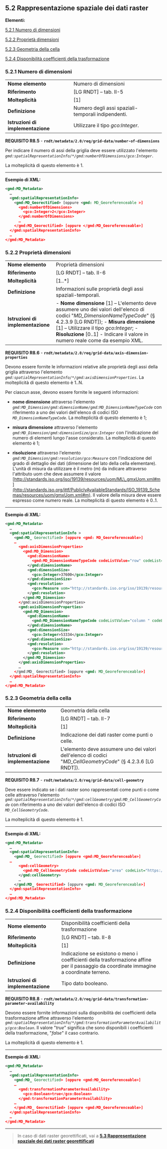 ## 5.2 Rappresentazione spaziale dei dati raster

**Elementi:**

[5.2.1 Numero di dimensioni](#521-numero-di-dimensioni)

[5.2.2 Proprietà dimensioni](#522-proprietà-dimensioni)

[5.2.3 Geometria della cella](#523-geometria-della-cella)

[5.2.4 Disponibilità coefficienti della trasformazione](#524-disponibilità-coefficienti-della-trasformazione)



### 5.2.1 Numero di dimensioni

|  |  |
| --- | --- |
| **Nome elemento** | Numero di dimensioni |
| **Riferimento** | [LG RNDT] – tab. II-5 |
| **Molteplicità** | [1] |
| **Definizione** | Numero degli assi spaziali-temporali indipendenti. |
| **Istruzioni di implementazione** | Utilizzare il tipo _gco:Integer_. |

**REQUISITO R8.5** - **```rndt/metadata/2.0/req/grid-data/number-of-dimensions```**

Per indicare il numero di assi della griglia deve essere utilizzato l&#39;elemento _```gmd:spatialRepresentationInfo/*/gmd:numberOfDimensions/gco:Integer```_.

La molteplicità di questo elemento è 1.

---

**Esempio di XML:**

```xml
<gmd:MD_Metadata>
  …
  <gmd:spatialRepresentationInfo>
    <gmd:MD_Georectified> [oppure <gmd: MD_Georeferenceable >]
      <gmd:numberOfDimensions>
        <gco:Integer>2</gco:Integer>
      </gmd:numberOfDimensions>
      …
    </gmd:MD_Georectified> [oppure </gmd:MD_Georeferenceable>]
  </gmd:spatialRepresentationInfo>
  …
</gmd:MD_Metadata>
```

### 5.2.2 Proprietà dimensioni

|  |  |
| --- | --- |
| **Nome elemento** | Proprietà dimensioni |
| **Riferimento** | [LG RNDT] – tab. II-6 |
| **Molteplicità** | [1..\*] |
| **Definizione** | Informazioni sulle proprietà degli assi spaziali-temporali. |
| **Istruzioni di implementazione** | - **Nome dimensione** [1] – L&#39;elemento deve assumere uno dei valori dell&#39;elenco di codici &quot;_MD\_DimensionNameTypeCode_&quot; (§ 4.2.3.9 [LG RNDT]); - **Misura dimensione** [1] – Utilizzare il tipo _gco:Integer_; - **Risoluzione** [0..1] - Indicare il valore in numero reale come da esempio XML. |

**REQUISITO R8.6** - **```rndt/metadata/2.0/req/grid-data/axis-dimension-properties```**

Devono essere fornite le informazioni relative alle proprietà degli assi della griglia attraverso l&#39;elemento _```gmd:spatialRepresentationInfo/*/gmd:axisDimensionProperties```_. La molteplicità di questo elemento è 1..N.

Per ciascun asse, devono essere fornite le seguenti informazioni:

- **nome dimensione** attraverso l&#39;elemento _```gmd:MD_Dimension/gmd:dimensionName/gmd:MD_DimensionNameTypeCode```_ con riferimento a uno dei valori dell&#39;elenco di codici ISO _```MD_DimensionNameTypeCode```_. La molteplicità di questo elemento è 1;

- **misura dimensione** attraverso l&#39;elemento _```gmd:MD_Dimension/gmd:dimensionSize/gco:Integer```_ con l&#39;indicazione del numero di elementi lungo l&#39;asse considerato. La molteplicità di questo elemento è 1;

- **risoluzione** attraverso l&#39;elemento _```gmd:MD_Dimension/gmd:resolution/gco:Measure```_ con l&#39;indicazione del grado di dettaglio dei dati (dimensione del lato della cella elementare). L&#39;unità di misura da utilizzare è il metro (m) da indicare attraverso l&#39;attributo uom che deve assumere il valore [http://standards.iso.org/iso/19139/resources/uom/ML\_gmxUom.xml#m](http://standards.iso.org/ittf/PubliclyAvailableStandards/ISO_19139_Schemas/resources/uom/gmxUom.xml#m). Il valore della misura deve essere espresso come numero reale. La molteplicità di questo elemento è 0..1.

---

**Esempio di XML:**

```xml
<gmd:MD_Metadata>
  …
  <gmd:spatialRepresentationInfo >
    <gmd:MD_ Georectified> [oppure <gmd: MD_Georeferenceable>]
    …
      <gmd:axisDimensionProperties>
        <gmd:MD_Dimension>
          <gmd:dimensionName>
            <gmd:MD_DimensionNameTypeCode codeListValue="row" codeList="https://standards.iso.org/iso/19139/resources/gmxCodelists.xml# MD_DimensionNameTypeCode ">riga</gmd:MD_DimensionNameTypeCode>
          </gmd:dimensionName>
          <gmd:dimensionSize>
            <gco:Integer>37600</gco:Integer>
          </gmd:dimensionSize>
          <gmd:resolution>
            <gco:Measure uom="http://standards.iso.org/iso/19139/resources/uom/ML_gmxUom.xml#m" >5.0</gco:Measure>
          </gmd:resolution>
        </gmd:MD_Dimension>
      </gmd:axisDimensionProperties>
      <gmd:axisDimensionProperties>
        <gmd:MD_Dimension>
          <gmd:dimensionName>
            <gmd:MD_DimensionNameTypeCode codeListValue="column " codeList="http://standards.iso.org/ittf/PubliclyAvailableStandards/ISO_19139_Schemas/resources/uom/gmxUom.xml#m">colonna</gmd:MD_DimensionNameTypeCode>
          </gmd:dimensionName>
          <gmd:dimensionSize>
            <gco:Integer>53334</gco:Integer>
          </gmd:dimensionSize>
          <gmd:resolution>
            <gco:Measure uom="http://standards.iso.org/iso/19139/resources/uom/ML_gmxUom.xml#m" >5.0</gco: Measure>
          </gmd:resolution>
        </gmd:MD_Dimension>
      </gmd:axisDimensionProperties>
      …
    </gmd:MD_ Georectified> [oppure <gmd: MD_Georeferenceable>]
  </gmd:spatialRepresentationInfo>
  …
</gmd:MD_Metadata>
```

### 5.2.3 Geometria della cella

|  |  |
| --- | --- |
| **Nome elemento** | Geometria della cella |
| **Riferimento** | [LG RNDT] – tab. II-7 |
| **Molteplicità** | [1] |
| **Definizione** | Indicazione dei dati raster come punti o celle. |
| **Istruzioni di implementazione** | L&#39;elemento deve assumere uno dei valori dell&#39;elenco di codici &quot;_MD\_CellGeometryCode_&quot; (§ 4.2.3.6 [LG RNDT]). |

**REQUISITO R8.7** - **```rndt/metadata/2.0/req/grid-data/cell-geometry```**

Deve essere indicato se i dati raster sono rappresentati come punti o come celle attraverso l&#39;elemento _```gmd:spatialRepresentationInfo/*/gmd:cellGeometry/gmd:MD_CellGeometryCode```_ con riferimento a uno dei valori dell&#39;elenco di codici ISO _```MD_CellGeometryCode```_.

La molteplicità di questo elemento è 1.

---

**Esempio di XML:**

```xml
<gmd:MD_Metadata>
  …
  <gmd:spatialRepresentationInfo>
    <gmd:MD_ Georectified> [oppure <gmd:MD_Georeferenceable>]
  …
      <gmd:cellGeometry>
        <gmd:MD_CellGeometryCode codeListValue="area" codeList="https://standards.iso.org/iso/19139/resources/gmxCodelists.xml# MD_CellGeometryCode ">area</gmd:MD_DimensionNameTypeCode>
      </gmd:cellGeometry>
      …
    </gmd:MD_ Georectified> [oppure <gmd: MD_Georeferenceable>]
  </gmd:spatialRepresentationInfo>
  …
</gmd:MD_Metadata>
```

### 5.2.4 Disponibilità coefficienti della trasformazione

|  |  |
| --- | --- |
| **Nome elemento** | Disponibilità coefficienti della trasformazione |
| **Riferimento** | [LG RNDT] – tab. II-8 |
| **Molteplicità** | [1] |
| **Definizione** | Indicazione se esistono o meno i coefficienti della trasformazione affine per il passaggio da coordinate immagine a coordinate terreno. |
| **Istruzioni di implementazione** | Tipo dato booleano. |

**REQUISITO R8.8** - **```rndt/metadata/2.0/req/grid-data/transformation-parameter-availability```**

Devono essere fornite informazioni sulla disponibilità dei coefficienti della trasformazione affine attraverso l&#39;elemento _```gmd:spatialRepresentationInfo/*/gmd:transformationParameterAvailability/gco:Boolean```_. Il valore &quot;_true_&quot; significa che sono disponibili i coefficienti della trasformazione, &quot;_false_&quot; il caso contrario.

La molteplicità di questo elemento è 1.

---

**Esempio di XML:**

```xml
<gmd:MD_Metadata>
  …
  <gmd:spatialRepresentationInfo>
    <gmd:MD_ Georectified> [oppure <gmd:MD_Georeferenceable>]
    …
      <gmd:transformationParameterAvailability>
        <gco:Boolean>true</gco:Boolean>
      </gmd:transformationParameterAvailability>
    …
    </gmd:MD_ Georectified> [oppure <gmd:MD_Georeferenceable>]
  </gmd:spatialRepresentationInfo>
  …
</gmd:MD_Metadata>
```
---

> In caso di dati raster georettificati, vai a [**5.3 Rappresentazione spaziale dei dati raster georettificati**](georectified.md)
